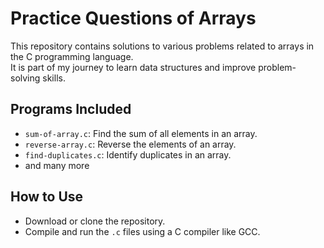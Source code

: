 # Practice Questions of Arrays

This repository contains solutions to various problems related to arrays in the C programming language.  
It is part of my journey to learn data structures and improve problem-solving skills.

## Programs Included
- `sum-of-array.c`: Find the sum of all elements in an array.
- `reverse-array.c`: Reverse the elements of an array.
- `find-duplicates.c`: Identify duplicates in an array.
- and many more

## How to Use
- Download or clone the repository.
- Compile and run the `.c` files using a C compiler like GCC.
